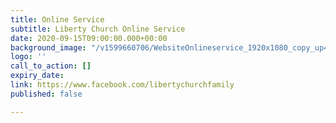 ```yaml
---
title: Online Service
subtitle: Liberty Church Online Service
date: 2020-09-15T09:00:00.000+00:00
background_image: "/v1599660706/WebsiteOnlineservice_1920x1080_copy_up4upy.png"
logo: ''
call_to_action: []
expiry_date: 
link: https://www.facebook.com/libertychurchfamily
published: false

---
```

